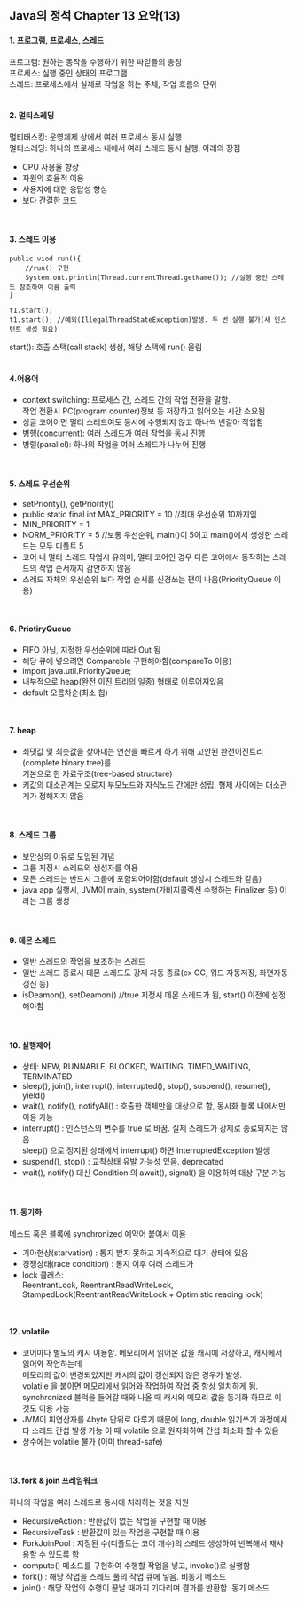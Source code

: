 Java의 정석 Chapter 13 요약(13)
---

#### 1. 프로그램, 프로세스, 스레드
프로그램: 원하는 동작을 수행하기 위한 파읻들의 총칭  
프로세스: 실행 중인 상태의 프로그램  
스레드: 프로세스에서 실제로 작업을 하는 주체, 작업 흐름의 단위
<br>
<br>

#### 2. 멀티스레딩
멀티태스킹: 운영체제 상에서 여러 프로세스 동시 실행  
멀티스레딩: 하나의 프로세스 내에서 여러 스레드 동시 실행, 아래의 장점
 - CPU 사용율 향상
 - 자원의 효율적 이용
 - 사용자에 대한 응답성 향상
 - 보다 간결한 코드
 <br>
 
 #### 3. 스레드 이용
 ```
 public viod run(){
     //run() 구현
	 System.out.println(Thread.currentThread.getName()); //실행 중인 스레드 참조하여 이름 출력
 }
 
 t1.start();
 t1.start(); //예외(IllegalThreadStateException)발생. 두 번 실행 불가(새 인스턴트 생성 필요)
 ```
start(): 호출 스택(call stack) 생성, 해당 스택에 run() 올림
<br>
<br>

#### 4.어용어
- context switching: 프로세스 간, 스레드 간의 작업 전환을 말함.  
  작업 전환시 PC(program counter)정보 등 저장하고 읽어오는 시간 소요됨
- 싱글 코어이면 멀티 스레드여도 동시에 수행되지 않고 하나씩 번갈아 작업함
- 병행(concurrent): 여러 스레드가 여러 작업을 동시 진행
- 병렬(parallel): 하나의 작업을 여러 스레드가 나누어 진행
<br>

#### 5. 스레드 우선순위
- setPriority(), getPriority()
- public static final int MAX_PRIORITY = 10 //최대 우선순위 10까지임
- MIN_PRIORITY = 1
- NORM_PRIORITY = 5 //보통 우선순위, main()이 5이고 main()에서 생성한 스레드는 모두 디폴트 5
- 코어 내 멀티 스레드 작업시 유의미, 멀티 코어인 경우 다른 코어에서 동작하는 스레드의 작업 순서까지 감안하지 않음
- 스레드 자체의 우선순위 보다 작업 순서를 신경쓰는 편이 나음(PriorityQueue 이용)
<br>

#### 6. PriotiryQueue
- FIFO 아님, 지정한 우선순위에 따라 Out 됨
- 해당 큐에 넣으려면 Compareble 구현해야함(compareTo 이용)
- import java.util.PriorityQueue;
- 내부적으로 heap(완전 이진 트리의 일종) 형태로 이루어져있음
- default 오름차순(최소 힙)
<br>

#### 7. heap
- 최댓값 및 최솟값을 찾아내는 연산을 빠르게 하기 위해 고안된 완전이진트리(complete binary tree)를  
  기본으로 한 자료구조(tree-based structure)
- 키값의 대소관계는 오로지 부모노드와 자식노드 간에만 성립, 형제 사이에는 대소관계가 정해지지 않음
<br>

#### 8. 스레드 그룹
- 보안상의 이유로 도입된 개념
- 그룹 지정시 스레드의 생성자를 이용
- 모든 스레드는 반드시 그룹에 포함되어야함(default 생성시 스레드와 같음)
- java app 실행시, JVM이 main, system(가비지콜렉션 수행하는 Finalizer 등) 이라는 그룹 생성
<br>

#### 9. 데몬 스레드
- 일반 스레드의 작업을 보조하는 스레드
- 일반 스레드 종료시 데몬 스레드도 강제 자동 종료(ex GC, 워드 자동저장, 화면자동갱신 등)
- isDeamon(), setDeamon() //true 지정시 데몬 스레드가 됨, start() 이전에 설정해야함
<br>

#### 10. 실행제어
- 상태: NEW, RUNNABLE, BLOCKED, WAITING, TIMED_WAITING, TERMINATED
- sleep(), join(), interrupt(), interrupted(), stop(), suspend(), resume(), yield()
- wait(), notify(), notifyAll() : 호출한 객체만을 대상으로 함, 동시화 블록 내에서만 이용 가능
- interrupt() : 인스턴스의 변수를 true 로 바꿈. 실제 스레드가 강제로 종료되지는 않음  
                sleep() 으로 정지된 상태에서 interrupt() 하면 InterruptedException 발생
- suspend(), stop() : 교착상태 유발 가능성 있음. deprecated
- wait(), notify() 대신 Condition 의 await(), signal() 을 이용하여 대상 구분 가능
<br>

#### 11. 동기화
메소드 혹은 블록에 synchronized 예약어 붙여서 이용
- 기아현상(starvation) : 통지 받지 못하고 지속적으로 대기 상태에 있음
- 경쟁상태(race condition) : 통지 이후 여러 스레드가 
- lock 클래스:  
  ReentrantLock, ReentrantReadWriteLock, StampedLock(ReentrantReadWriteLock + Optimistic reading lock)
<br>

#### 12. volatile
- 코어마다 별도의 캐시 이용함. 메모리에서 읽어온 값을 캐시에 저장하고, 캐시에서 읽어와 작업하는데  
  메모리의 값이 변경되었지만 캐시의 값이 갱신되지 않은 경우가 발생.  
  volatile 을 붙이면 메모리에서 읽어와 작업하여 작업 중 항상 일치하게 됨.  
  synchronized 블럭을 들어갈 때와 나올 때 캐시와 메모리 값을 동기화 하므로 이것도 이용 가능  
- JVM이 피연산자를 4byte 단위로 다루기 때문에 long, double 읽기쓰기 과정에서 타 스레드 간섭 발생 가능
  이 때 volatile 으로 원자화하여 간섭 최소화 할 수 있음
- 상수에는 volatile 불가 (이미 thread-safe)
<br>

#### 13. fork & join 프레임워크
하나의 작업을 여러 스레드로 동시에 처리하는 것을 지원
- RecursiveAction : 반환값이 없는 작업을 구현할 때 이용
- RecursiveTask : 반환값이 있는 작업을 구현할 때 이용
- ForkJoinPool : 지정된 수(디폴트는 코어 개수)의 스레드 생성하여 반복해서 재사용할 수 있도록 함
- compute() 메소드를 구현하여 수행할 작업을 넣고, invoke()로 실행함
- fork() : 해당 작업을 스레드 풀의 작업 큐에 넣음. 비동기 메소드
- join() : 해당 작업의 수행이 끝날 때까지 기다리며 결과를 반환함. 동기 메소드
<br>
